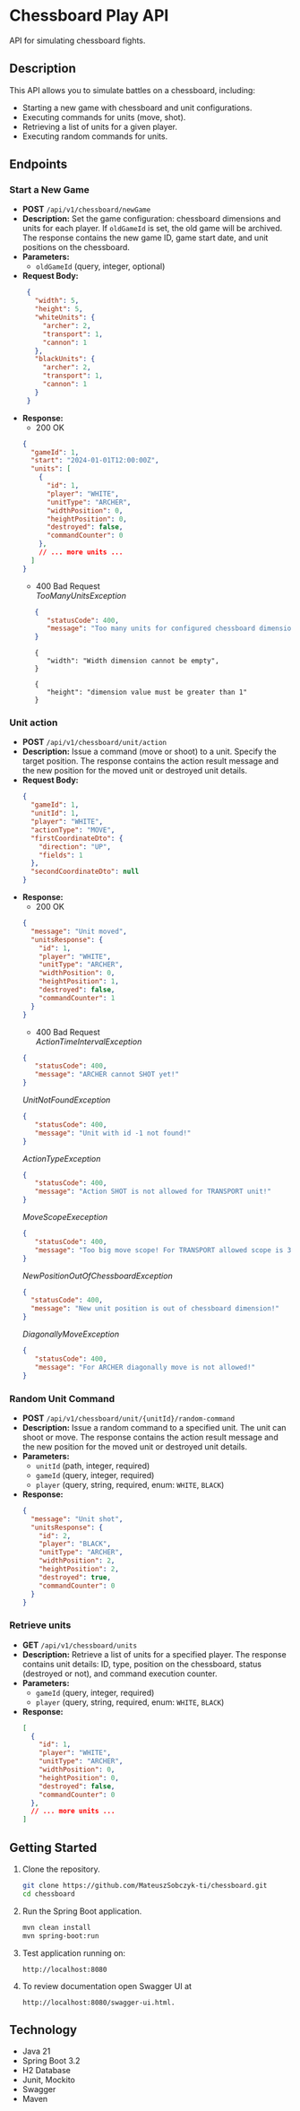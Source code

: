 # Chessboard Play API

API for simulating chessboard fights.

## Description

This API allows you to simulate battles on a chessboard, including:

* Starting a new game with chessboard and unit configurations.
* Executing commands for units (move, shot).
* Retrieving a list of units for a given player.
* Executing random commands for units.

## Endpoints

### Start a New Game

* **POST** `/api/v1/chessboard/newGame`
* **Description:** Set the game configuration: chessboard dimensions and units for each player. If `oldGameId` is set, the old game will be archived. The response contains the new game ID, game start date, and unit positions on the chessboard.
* **Parameters:**
    * `oldGameId` (query, integer, optional)
* **Request Body:**
   ```json
    {
      "width": 5,
      "height": 5,
      "whiteUnits": {
        "archer": 2,
        "transport": 1,
        "cannon": 1
      },
      "blackUnits": {
        "archer": 2,
        "transport": 1,
        "cannon": 1
      }
    }
    ```
* **Response:**
   * 200 OK
    ```json
    {
      "gameId": 1,
      "start": "2024-01-01T12:00:00Z",
      "units": [
        {
          "id": 1,
          "player": "WHITE",
          "unitType": "ARCHER",
          "widthPosition": 0,
          "heightPosition": 0,
          "destroyed": false,
          "commandCounter": 0
        },
        // ... more units ...
      ]
    }
    ```
    * 400 Bad Request  
   _TooManyUnitsException_
   ```json
      {
         "statusCode": 400,
         "message": "Too many units for configured chessboard dimension!"
      }
   ```
   ```
      {
         "width": "Width dimension cannot be empty",
      }
   ```
   ```
      {
         "height": "dimension value must be greater than 1"
      }
   ```

### Unit action

* **POST** `/api/v1/chessboard/unit/action`
* **Description:** Issue a command (move or shoot) to a unit. Specify the target position. The response contains the action result message and the new position for the moved unit or destroyed unit details.
* **Request Body:**
    ```json
    {
      "gameId": 1,
      "unitId": 1,
      "player": "WHITE",
      "actionType": "MOVE",
      "firstCoordinateDto": {
        "direction": "UP",
        "fields": 1
      },
      "secondCoordinateDto": null
    }
    ```
* **Response:**
   * 200 OK
    ```json
    {
      "message": "Unit moved",
      "unitsResponse": {
        "id": 1,
        "player": "WHITE",
        "unitType": "ARCHER",
        "widthPosition": 0,
        "heightPosition": 1,
        "destroyed": false,
        "commandCounter": 1
      }
    }
    ```
    * 400 Bad Request  
  _ActionTimeIntervalException_
   ```json
   {
      "statusCode": 400,
      "message": "ARCHER cannot SHOT yet!"
   }
   ```
   _UnitNotFoundException_
   ```json
   {
      "statusCode": 400,
      "message": "Unit with id -1 not found!"
   }
   ```
   _ActionTypeException_
   ```json
   {
      "statusCode": 400,
      "message": "Action SHOT is not allowed for TRANSPORT unit!"
   }
   ```
   _MoveScopeExeception_
   ```json
   {
      "statusCode": 400,
      "message": "Too big move scope! For TRANSPORT allowed scope is 3"
   }
   ```
   _NewPositionOutOfChessboardException_
   ```json
   {
     "statusCode": 400,
     "message": "New unit position is out of chessboard dimension!"
   }
   ```
   _DiagonallyMoveException_
   ```json
   {
      "statusCode": 400,
      "message": "For ARCHER diagonally move is not allowed!"
   }
   ```

### Random Unit Command

* **POST** `/api/v1/chessboard/unit/{unitId}/random-command`
* **Description:** Issue a random command to a specified unit. The unit can shoot or move. The response contains the action result message and the new position for the moved unit or destroyed unit details.
* **Parameters:**
    * `unitId` (path, integer, required)
    * `gameId` (query, integer, required)
    * `player` (query, string, required, enum: `WHITE`, `BLACK`)
* **Response:**
    ```json
    {
      "message": "Unit shot",
      "unitsResponse": {
        "id": 2,
        "player": "BLACK",
        "unitType": "ARCHER",
        "widthPosition": 2,
        "heightPosition": 2,
        "destroyed": true,
        "commandCounter": 0
      }
    }
    ```

### Retrieve units

* **GET** `/api/v1/chessboard/units`
* **Description:** Retrieve a list of units for a specified player. The response contains unit details: ID, type, position on the chessboard, status (destroyed or not), and command execution counter.
* **Parameters:**
    * `gameId` (query, integer, required)
    * `player` (query, string, required, enum: `WHITE`, `BLACK`)
* **Response:**
    ```json
    [
      {
        "id": 1,
        "player": "WHITE",
        "unitType": "ARCHER",
        "widthPosition": 0,
        "heightPosition": 0,
        "destroyed": false,
        "commandCounter": 0
      },
      // ... more units ...
    ]
    ```

## Getting Started

1. Clone the repository.
    ```bash
    git clone https://github.com/MateuszSobczyk-ti/chessboard.git
    cd chessboard
    ```
2. Run the Spring Boot application.
    ```bash
    mvn clean install
    mvn spring-boot:run
    ```
3. Test application running on:
    ```
    http://localhost:8080
    ```
4. To review documentation open Swagger UI at 
    ```
    http://localhost:8080/swagger-ui.html.
    ```

## Technology
* Java 21
* Spring Boot 3.2
* H2 Database
* Junit, Mockito
* Swagger
* Maven
